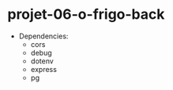 # projet-06-o-frigo-back
  - Dependencies:
    - cors
    - debug
    - dotenv
    - express
    - pg


